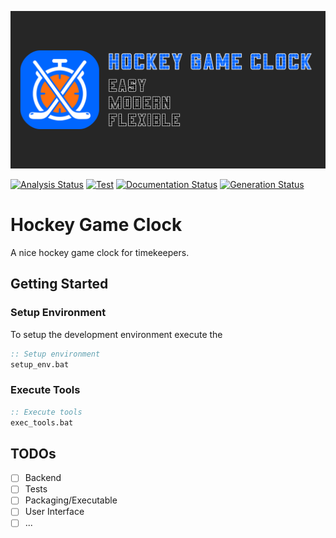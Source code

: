 ![Hockey Game Clock Banner](banner.png)

[![Analysis Status](https://github.com/maerkl24/hockeygameclock/actions/workflows/analysis.yml/badge.svg)](https://github.com/maerkl24/hockeygameclock/actions/workflows/analysis.yml)
[![Test](https://github.com/maerkl24/hockeygameclock/actions/workflows/test.yml/badge.svg)](https://github.com/maerkl24/hockeygameclock/actions/workflows/test.yml)
[![Documentation Status](https://github.com/maerkl24/hockeygameclock/actions/workflows/documentation.yml/badge.svg)](https://github.com/maerkl24/hockeygameclock/actions/workflows/documentation.yml)
[![Generation Status](https://github.com/maerkl24/hockeygameclock/actions/workflows/generation.yml/badge.svg)](https://github.com/maerkl24/hockeygameclock/actions/workflows/generation.yml)

# Hockey Game Clock

A nice hockey game clock for timekeepers.

## Getting Started

### Setup Environment

To setup the development environment execute the

```bat
:: Setup environment
setup_env.bat
```

### Execute Tools

```bat
:: Execute tools
exec_tools.bat
```

## TODOs

- [ ] Backend
- [ ] Tests
- [ ] Packaging/Executable
- [ ] User Interface
- [ ] ...
